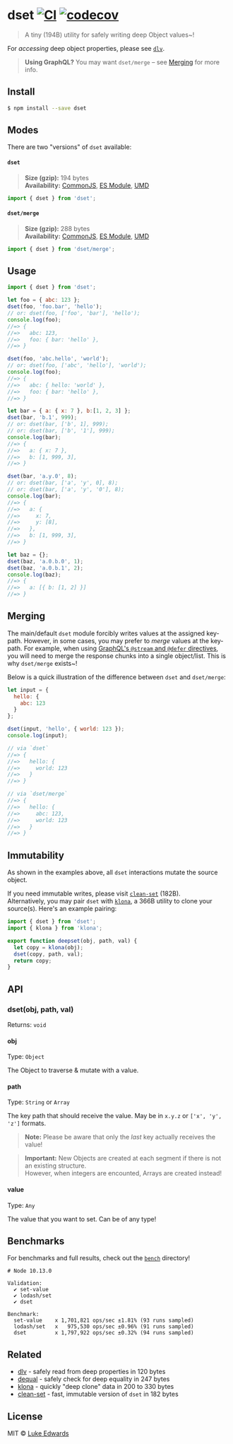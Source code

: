 # dset [![CI](https://github.com/lukeed/dset/workflows/CI/badge.svg?branch=master&event=push)](https://github.com/lukeed/dset/actions) [![codecov](https://badgen.net/codecov/c/github/lukeed/dset)](https://codecov.io/gh/lukeed/dset)

> A tiny (194B) utility for safely writing deep Object values~!

For _accessing_ deep object properties, please see [`dlv`](https://github.com/developit/dlv).

> **Using GraphQL?** You may want `dset/merge` – see [Merging](#merging) for more info.

## Install

```sh
$ npm install --save dset
```

## Modes

There are two "versions" of `dset` available:

#### `dset`
> **Size (gzip):** 194 bytes<br>
> **Availability:** [CommonJS](https://unpkg.com/dset/dist/index.js), [ES Module](https://unpkg.com/dset/dist/index.mjs), [UMD](https://unpkg.com/dset/dist/index.min.js)

```js
import { dset } from 'dset';
```

#### `dset/merge`
> **Size (gzip):** 288 bytes<br>
> **Availability:** [CommonJS](https://unpkg.com/dset/merge/index.js), [ES Module](https://unpkg.com/dset/merge/index.mjs), [UMD](https://unpkg.com/dset/merge/index.min.js)

```js
import { dset } from 'dset/merge';
```


## Usage

```js
import { dset } from 'dset';

let foo = { abc: 123 };
dset(foo, 'foo.bar', 'hello');
// or: dset(foo, ['foo', 'bar'], 'hello');
console.log(foo);
//=> {
//=>   abc: 123,
//=>   foo: { bar: 'hello' },
//=> }

dset(foo, 'abc.hello', 'world');
// or: dset(foo, ['abc', 'hello'], 'world');
console.log(foo);
//=> {
//=>   abc: { hello: 'world' },
//=>   foo: { bar: 'hello' },
//=> }

let bar = { a: { x: 7 }, b:[1, 2, 3] };
dset(bar, 'b.1', 999);
// or: dset(bar, ['b', 1], 999);
// or: dset(bar, ['b', '1'], 999);
console.log(bar);
//=> {
//=>   a: { x: 7 },
//=>   b: [1, 999, 3],
//=> }

dset(bar, 'a.y.0', 8);
// or: dset(bar, ['a', 'y', 0], 8);
// or: dset(bar, ['a', 'y', '0'], 8);
console.log(bar);
//=> {
//=>   a: {
//=>     x: 7,
//=>     y: [8],
//=>   },
//=>   b: [1, 999, 3],
//=> }

let baz = {};
dset(baz, 'a.0.b.0', 1);
dset(baz, 'a.0.b.1', 2);
console.log(baz);
//=> {
//=>   a: [{ b: [1, 2] }]
//=> }
```

## Merging

The main/default `dset` module forcibly writes values at the assigned key-path. However, in some cases, you may prefer to _merge_ values at the key-path. For example, when using [GraphQL's `@stream` and `@defer` directives](https://foundation.graphql.org/news/2020/12/08/improving-latency-with-defer-and-stream-directives/), you will need to merge the response chunks into a single object/list. This is why `dset/merge` exists~!

Below is a quick illustration of the difference between `dset` and `dset/merge`:

```js
let input = {
  hello: {
    abc: 123
  }
};

dset(input, 'hello', { world: 123 });
console.log(input);

// via `dset`
//=> {
//=>   hello: {
//=>     world: 123
//=>   }
//=> }

// via `dset/merge`
//=> {
//=>   hello: {
//=>     abc: 123,
//=>     world: 123
//=>   }
//=> }
```


## Immutability

As shown in the examples above, all `dset` interactions mutate the source object.

If you need immutable writes, please visit [`clean-set`](https://github.com/fwilkerson/clean-set) (182B).<br>
Alternatively, you may pair `dset` with [`klona`](https://github.com/lukeed/klona), a 366B utility to clone your source(s). Here's an example pairing:

```js
import { dset } from 'dset';
import { klona } from 'klona';

export function deepset(obj, path, val) {
  let copy = klona(obj);
  dset(copy, path, val);
  return copy;
}
```


## API

### dset(obj, path, val)

Returns: `void`

#### obj

Type: `Object`

The Object to traverse & mutate with a value.

#### path

Type: `String` or `Array`

The key path that should receive the value. May be in `x.y.z` or `['x', 'y', 'z']` formats.

> **Note:** Please be aware that only the _last_ key actually receives the value!

> **Important:** New Objects are created at each segment if there is not an existing structure.<br>However, when integers are encounted, Arrays are created instead!

#### value

Type: `Any`

The value that you want to set. Can be of any type!


## Benchmarks

For benchmarks and full results, check out the [`bench`](/bench) directory!

```
# Node 10.13.0

Validation:
  ✔ set-value
  ✔ lodash/set
  ✔ dset

Benchmark:
  set-value    x 1,701,821 ops/sec ±1.81% (93 runs sampled)
  lodash/set   x   975,530 ops/sec ±0.96% (91 runs sampled)
  dset         x 1,797,922 ops/sec ±0.32% (94 runs sampled)
```


## Related

- [dlv](https://github.com/developit/dlv) - safely read from deep properties in 120 bytes
- [dequal](https://github.com/lukeed/dequal) - safely check for deep equality in 247 bytes
- [klona](https://github.com/lukeed/klona) - quickly "deep clone" data in 200 to 330 bytes
- [clean-set](https://github.com/fwilkerson/clean-set) - fast, immutable version of `dset` in 182 bytes


## License

MIT © [Luke Edwards](https://lukeed.com)
